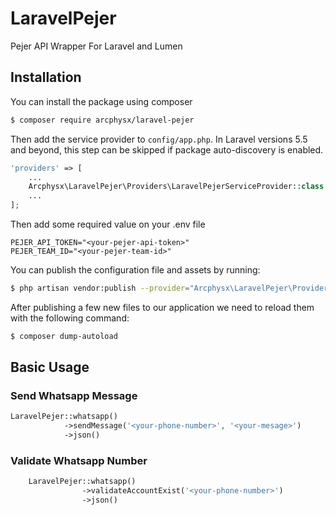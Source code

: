 # LaravelPejer
Pejer API Wrapper For Laravel and Lumen

## Installation
You can install the package using composer
```sh
$ composer require arcphysx/laravel-pejer
```
Then add the service provider to `config/app.php`. In Laravel versions 5.5 and beyond, this step can be skipped if package auto-discovery is enabled.

```php
'providers' => [
    ...
    Arcphysx\LaravelPejer\Providers\LaravelPejerServiceProvider::class
    ...
];
```

Then add some required value on your .env file
```
PEJER_API_TOKEN="<your-pejer-api-token>"
PEJER_TEAM_ID="<your-pejer-team-id>"
```

You can publish the configuration file and assets by running:
 
```sh
$ php artisan vendor:publish --provider="Arcphysx\LaravelPejer\Providers\LaravelPejerServiceProvider"
```

After publishing a few new files to our application we need to reload them with the following command:

```sh
$ composer dump-autoload
```

## Basic Usage

### Send Whatsapp Message
```php
LaravelPejer::whatsapp()
            ->sendMessage('<your-phone-number>', '<your-mesage>')
            ->json()
```

### Validate Whatsapp Number
```php
    LaravelPejer::whatsapp()
                ->validateAccountExist('<your-phone-number>')
                ->json()
```